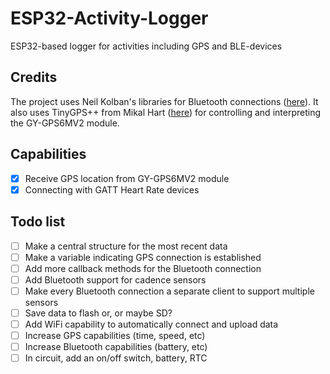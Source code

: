 # ESP32-Activity-Logger
 ESP32-based logger for activities including GPS and BLE-devices

## Credits
The project uses Neil Kolban's libraries for Bluetooth connections ([here](https://github.com/nkolban/ESP32_BLE_Arduino)). It also uses TinyGPS++ from Mikal Hart ([here](http://arduiniana.org/libraries/tinygpsplus/)) for controlling and interpreting the GY-GPS6MV2 module.

## Capabilities
- [x] Receive GPS location from GY-GPS6MV2 module
- [x] Connecting with GATT Heart Rate devices

## Todo list
- [ ] Make a central structure for the most recent data
- [ ] Make a variable indicating GPS connection is established
- [ ] Add more callback methods for the Bluetooth connection
- [ ] Add Bluetooth support for cadence sensors
- [ ] Make every Bluetooth connection a separate client to support multiple sensors
- [ ] Save data to flash or, or maybe SD?
- [ ] Add WiFi capability to automatically connect and upload data
- [ ] Increase GPS capabilities (time, speed, etc)
- [ ] Increase Bluetooth capabilities (battery, etc)
- [ ] In circuit, add an on/off switch, battery, RTC